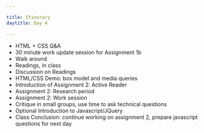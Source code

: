 ```yaml
---

title: Itinerary
daytitle: Day 4

---
```


- HTML + CSS Q&A
- 30 minute work update session for Assignment 1b
- Walk around 
- Readings, in class
- Discussion on Readings
- HTML/CSS Demo: box model and media queries
- Introduction of Assignment 2: Active Reader
- Assignment 2: Research period
- Assignment 2: Work session
- Critique in small groups, use time to ask technical questions
- Optional Introduction to Javascript/JQuery
- Class Conclusion: continue working on assignment 2, prepare javascript questions for next day
